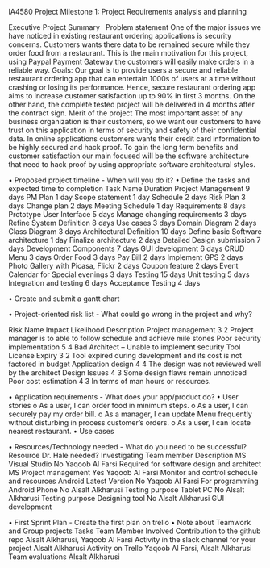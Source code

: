 IA4580 Project Milestone 1: Project Requirements analysis and planning

Executive Project Summary  
Problem statement
One of the major issues we have noticed in existing restaurant ordering applications is security concerns. Customers wants there data to be remained secure while they order food from a restaurant. This is the main motivation for this project, using Paypal Payment Gateway the customers will easily make orders in a reliable way. 
Goals:
Our goal is to provide users a secure and reliable restaurant ordering app that can entertain 1000s of users at a time without crashing or losing its performance. Hence, secure restaurant ordering app aims to increase customer satisfaction up to 90% in first 3 months. On the other hand, the complete tested project will be delivered in 4 months after the contract sign. 
Merit of the project 
The most important asset of any business organization is their customers, so we want our customers to have trust on this application in terms of security and safety of their confidential data. In online applications customers wants their credit card information to be highly secured and hack proof. To gain the long term benefits and customer satisfaction our main focused will be the software architecture that need to hack proof by using appropriate software architectural styles. 

•  Proposed project timeline - When will you do it?
•	Define the tasks and expected time to completion
Task Name	Duration
Project Management	9 days
   PM Plan	1 day
   Scope statement	1 day
   Schedule	2 days
   Risk Plan	3 days
   Change plan	2 days
   Meeting Schedule	1 day
Requirements	8 days
   Prototype User Interface	5 days
   Manage changing requirements	3 days
Refine System Definition	8 days
   Use cases	3 days
   Domain Diagram	2 days
   Class Diagram	3 days
Architectural Definition	10 days
   Define basic Software architecture	1 day
   Finalize architecture	2 days
   Detailed Design submission	7 days
Development Components	7 days
   GUI development	6 days
   CRUD Menu	3 days
   Order Food	3 days
   Pay Bill	2 days
   Implement GPS	2 days
   Photo Gallery with Picasa, Flickr	2 days
   Coupon feature	2 days
   Event Calendar for Special evenings	3 days
Testing	15 days
   Unit testing	5 days
   Integration and testing	6 days
   Acceptance Testing	4 days

•	Create and submit a gantt chart
 
•  Project-oriented risk list - What could go wrong in the project and why?


Risk Name	Impact	Likelihood	Description
Project management  	3	2	Project manager is to able to follow schedule and achieve mile stones
Poor security implementation	5	4	Bad Architect – Unable to implement security
Tool License Expiry	3	2	Tool expired during development and its cost is not factored in budget
Application design	4	4	The design was not reviewed well by the architect
Design Issues	4	3	Some design flaws remain unnoticed 
Poor cost estimation	4	3	In terms of man hours or resources.

•  Application requirements - What does your app/product do?
•	User stories
o	As a user, I can order food in minimum steps.
o	As a user, I can securely pay my order bill.
o	As a manager, I can update Menu frequently without disturbing in process customer’s orders.
o	As a user, I can locate nearest restaurant. 
•	Use cases
 
•  Resources/Technology needed - What do you need to be successful?
Resource	Dr. Hale needed?	Investigating Team member	Description
MS Visual Studio	No	Yaqoob Al Farsi	Required for software design and architect
MS Project management 	Yes	Yaqoob Al Farsi	Monitor and control schedule and resources
Android Latest Version 	No	Yaqoob Al Farsi	For programming
Android Phone	No	Alsalt Alkharusi	Testing purpose
Tablet PC	No	Alsalt Alkharusi	Testing purpose
Designing tool	No	Alsalt Alkharusi	GUI development

			


•  First Sprint Plan - Create the first plan on trello
•  Note about Teamwork and Group projects
Tasks	Team Member Involved
Contribution to the github repo
	Alsalt Alkharusi,  Yaqoob Al Farsi
Activity in the slack channel for your project
	Alsalt Alkharusi
Activity on Trello
	Yaqoob Al Farsi, Alsalt Alkharusi
Team evaluations
	Alsalt Alkharusi


